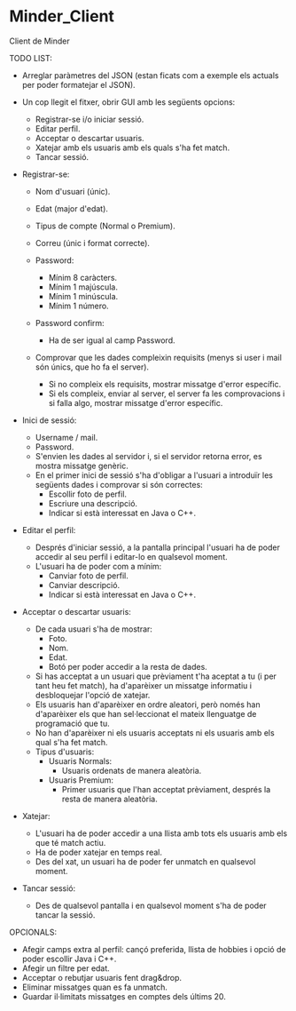 # Minder_Client
Client de Minder

TODO LIST:
  - Arreglar paràmetres del JSON (estan ficats com a exemple els actuals per poder formatejar el JSON).
  
  - Un cop llegit el fitxer, obrir GUI amb les següents opcions:
    - Registrar-se i/o iniciar sessió.
    - Editar perfil.
    - Acceptar o descartar usuaris.
    - Xatejar amb els usuaris amb els quals s'ha fet match.
    - Tancar sessió.
    
  - Registrar-se:
    - Nom d'usuari (únic).
    - Edat (major d'edat).
    - Tipus de compte (Normal o Premium).
    - Correu (únic i format correcte).
    - Password:
      - Mínim 8 caràcters.
      - Mínim 1 majúscula.
      - Mínim 1 minúscula.
      - Mínim 1 número.
    - Password confirm:
      - Ha de ser igual al camp Password.
      
    - Comprovar que les dades compleixin requisits (menys si user i mail són únics, que ho fa el server).
      - Si no compleix els requisits, mostrar missatge d'error específic.
      - Si els compleix, enviar al server, el server fa les comprovacions i si falla algo, mostrar missatge d'error específic.
    
  - Inici de sessió:
    - Username / mail.
    - Password.
    - S'envien les dades al servidor i, si el servidor retorna error, es mostra missatge genèric.
    - En el primer inici de sessió s'ha d'obligar a l'usuari a introduïr les següents dades i comprovar si són correctes:
      - Escollir foto de perfil.
      - Escriure una descripció.
      - Indicar si està interessat en Java o C++.
   
  - Editar el perfil:
    - Després d'iniciar sessió, a la pantalla principal l'usuari ha de poder accedir al seu perfil i editar-lo en qualsevol moment.
    - L'usuari ha de poder com a mínim:
      - Canviar foto de perfil.
      - Canviar descripció.
      - Indicar si està interessat en Java o C++.
     
  - Acceptar o descartar usuaris:
    - De cada usuari s'ha de mostrar:
      - Foto.
      - Nom.
      - Edat.
      - Botó per poder accedir a la resta de dades.
    - Si has acceptat a un usuari que prèviament t'ha aceptat a tu (i per tant heu fet match), ha d'aparèixer un missatge informatiu i desbloquejar l'opció de xatejar.
    - Els usuaris han d'aparèixer en ordre aleatori, però només han d'aparèixer els que han sel·leccionat el mateix llenguatge de programació que tu.
    - No han d'aparèixer ni els usuaris acceptats ni els usuaris amb els qual s'ha fet match.
    - Tipus d'usuaris:
      - Usuaris Normals:
        - Usuaris ordenats de manera aleatòria.
      - Usuaris Premium:
        - Primer usuaris que l'han acceptat prèviament, després la resta de manera aleatòria.
        
  - Xatejar:
    - L'usuari ha de poder accedir a una llista amb tots els usuaris amb els que té match actiu.
    - Ha de poder xatejar en temps real.
    - Des del xat, un usuari ha de poder fer unmatch en qualsevol moment.
    
  - Tancar sessió:
    - Des de qualsevol pantalla i en qualsevol moment s'ha de poder tancar la sessió.
  
  
  
OPCIONALS:
  - Afegir camps extra al perfil: cançó preferida, llista de hobbies i opció de poder escollir Java i C++.
  - Afegir un filtre per edat.
  - Acceptar o rebutjar usuaris fent drag&drop.
  - Eliminar missatges quan es fa unmatch.
  - Guardar il·limitats missatges en comptes dels últims 20.
